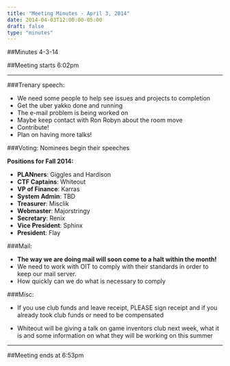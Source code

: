 ```yaml
---
title: "Meeting Minutes - April 3, 2014"
date: 2014-04-03T12:00:00-05:00
draft: false
type: "minutes"
---
```


##Minutes 4-3-14

##Meeting starts 6:02pm

- - -

###Trenary speech:
* We need some people to help see issues and projects to completion
* Get the uber yakko done and running
* The e-mail problem is being worked on
* Maybe keep contact with Ron Robyn about the room move
* Contribute!
* Plan on having more talks!

###Voting:
Nominees begin their speeches

**Positions for Fall 2014:**

* __PLANners__:	Giggles and Hardison
* __CTF Captains__:	Whiteout
* __VP of Finance__:	Karras
* __System Admin__:	TBD
* __Treasurer__:	Misclik
* __Webmaster__:	Majorstringy
* __Secretary__:	Renix
* __Vice President__:	Sphinx		
* __President__:	Flay

###Mail:
* __The way we are doing mail will soon come to a halt within the month!__
* We need to work with OIT to comply with their standards in order to keep our mail server.
* How quickly can we do what is necessary to comply 

###Misc:
* If you use club funds and leave receipt, PLEASE sign receipt and if you already took club funds or need to be compensated

* Whiteout will be giving a talk on game inventors club next week, what it is and some information on what they will be working on this summer

- - -

##Meeting ends at 6:53pm
